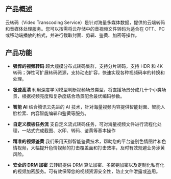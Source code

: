## 产品概述

云转码（Video Transcoding Service）是针对海量多媒体数据，提供的云端转码和音媒体处理服务。您可以按需将云存储中的音视频文件转码为适合在 OTT、PC 或移动端播放的格式，并进行截取封面、剪辑、鉴黄、加密等操作。

## 产品功能

- **强悍的视频转码**
超大规模分布式转码集群，支持分片转码，支持 HDR 和 4K 转码；弹性可扩展转码资源，支持动态扩容，快速实现各种视频码率的转换和处理。

- **极速高清**
利用深度学习模型判断视频场景类型，将直播场景分成几十个小类场景，根据视频亮度和复杂度结合场景配合最优编码参数。

- **智能 AI**
结合腾讯云先进的 AI 技术，针对海量视频内容提供智能封面、智能人脸检索、内容智能编辑和鉴黄等服务。

- **自定义模板任务流**
支自定义流式转码任务，可对海量视频文件进行流程化处理，一站式完成截图、水印、转码、鉴黄等基本操作

- **精准的视频鉴黄**
我们采用天御智能鉴黄技术，帮助您的平台鉴别色情图片和色情视频，大幅提升色情视频的打击覆盖面和打击效率，及时有效规避业务涉黄风险。

- **安全的 DRM 加密**
云转码提供 DRM 算法加密、多密钥加密以及定制化私有化的视频加密服务。可有效保障您的视频资源安全性，防止文件泄露或盗用。


